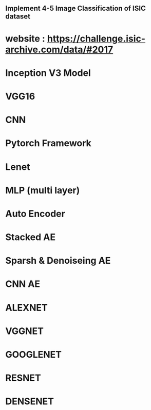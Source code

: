 ## Implement 4-5 Image Classification of ISIC dataset
# website : https://challenge.isic-archive.com/data/#2017
# Inception V3 Model
# VGG16
# CNN
# Pytorch Framework
# Lenet
# MLP (multi layer)
# Auto Encoder
# Stacked AE
# Sparsh & Denoiseing AE
# CNN AE
# ALEXNET
# VGGNET
# GOOGLENET
# RESNET
# DENSENET

